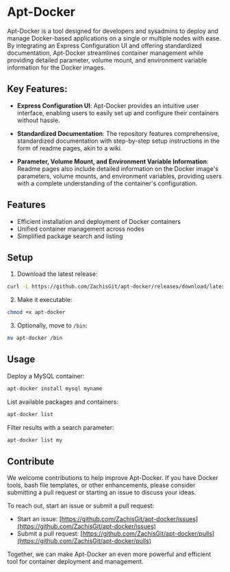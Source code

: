 # Apt-Docker

Apt-Docker is a tool designed for developers and sysadmins to deploy and manage Docker-based applications on a single or multiple nodes with ease. By integrating an Express Configuration UI and offering standardized documentation, Apt-Docker streamlines container management while providing detailed parameter, volume mount, and environment variable information for the Docker images.

Key Features:
-------------

*   **Express Configuration UI**: Apt-Docker provides an intuitive user interface, enabling users to easily set up and configure their containers without hassle.
    
*   **Standardized Documentation**: The repository features comprehensive, standardized documentation with step-by-step setup instructions in the form of readme pages, akin to a wiki.
    
*   **Parameter, Volume Mount, and Environment Variable Information**: Readme pages also include detailed information on the Docker image's parameters, volume mounts, and environment variables, providing users with a complete understanding of the container's configuration.
    

## Features
- Efficient installation and deployment of Docker containers
- Unified container management across nodes
- Simplified package search and listing
## Setup
1. Download the latest release:

```bash
curl -L https://github.com/ZachisGit/apt-docker/releases/download/latest/apt-docker > apt-docker
```


2. Make it executable:

```bash
chmod +x apt-docker
```

 
3. Optionally, move to `/bin`:

```bash
mv apt-docker /bin
```


## Usage

Deploy a MySQL container:

```bash
apt-docker install mysql myname
```



List available packages and containers:

```bash
apt-docker list
```



Filter results with a search parameter:

```bash
apt-docker list my
```


## Contribute

We welcome contributions to help improve Apt-Docker. If you have Docker tools, bash file templates, or other enhancements, please consider submitting a pull request or starting an issue to discuss your ideas.

To reach out, start an issue or submit a pull request: 
- Start an issue: [https://github.com/ZachisGit/apt-docker/issues](https://github.com/ZachisGit/apt-docker/issues) 
- Submit a pull request: [https://github.com/ZachisGit/apt-docker/pulls](https://github.com/ZachisGit/apt-docker/pulls)

Together, we can make Apt-Docker an even more powerful and efficient tool for container deployment and management.
